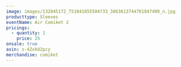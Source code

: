 ```yaml
---
image: images/132045172_751041055504733_3863613744701847490_n.jpg
producttype: Sleeves
eventName: Air Comiket 2
pricings:
  - quantity: 1
    price: 25
onsale: true
asin: s-4ZxkU2pcy
merchandise: comiket
---
```

